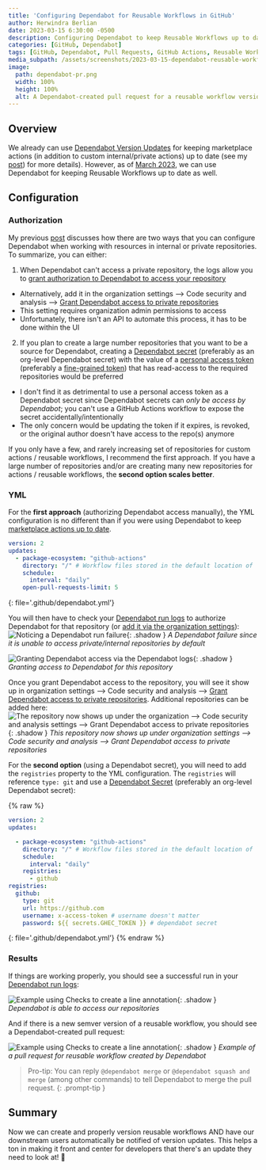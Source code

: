 ```yaml
---
title: 'Configuring Dependabot for Reusable Workflows in GitHub'
author: Herwindra Berlian
date: 2023-03-15 6:30:00 -0500
description: Configuring Dependabot to keep Reusable Workflows up to date in GitHub
categories: [GitHub, Dependabot]
tags: [GitHub, Dependabot, Pull Requests, GitHub Actions, Reusable Workflows]
media_subpath: /assets/screenshots/2023-03-15-dependabot-reusable-workflows
image:
  path: dependabot-pr.png
  width: 100%
  height: 100%
  alt: A Dependabot-created pull request for a reusable workflow version update
---
```


## Overview

We already can use [Dependabot Version Updates](https://docs.github.com/en/code-security/dependabot/dependabot-version-updates/about-dependabot-version-updates) for keeping marketplace actions (in addition to custom internal/private actions) up to date (see my [post](/posts/github-dependabot-for-actions/)) for more details). However, as of [March 2023](https://github.blog/changelog/2023-03-13-dependabot-updates-support-reusable-workflows-for-github-actions/), we can use Dependabot for keeping Reusable Workflows up to date as well.

## Configuration

### Authorization

My previous [post](https://github.blog/changelog/2023-03-13-dependabot-updates-support-reusable-workflows-for-github-actions/) discusses how there are two ways that you can configure Dependabot when working with resources in internal or private repositories. To summarize, you can either:

1. When Dependabot can't access a private repository, the logs allow you to [grant authorization to Dependabot to access your repository](https://docs.github.com/en/organizations/keeping-your-organization-secure/managing-security-settings-for-your-organization/managing-security-and-analysis-settings-for-your-organization#allowing-dependabot-to-access-private-dependencies)
  - Alternatively, add it in the organization settings --> Code security and analysis --> [Grant Dependabot access to private repositories](https://docs.github.com/en/organizations/keeping-your-organization-secure/managing-security-settings-for-your-organization/managing-security-and-analysis-settings-for-your-organization#allowing-dependabot-to-access-private-dependencies)
  - This setting requires organization admin permissions to access
  - Unfortunately, there isn't an API to automate this process, it has to  be done within the UI
2. If you plan to create a large number repositories that you want to be a source for Dependabot, creating a [Dependabot secret](https://docs.github.com/en/code-security/dependabot/working-with-dependabot/configuring-access-to-private-registries-for-dependabot#storing-credentials-for-dependabot-to-use) (preferably as an org-level Dependabot secret) with the value of a [personal access token](https://docs.github.com/en/authentication/keeping-your-account-and-data-secure/creating-a-personal-access-token) (preferably a [fine-grained token](https://github.blog/2022-10-18-introducing-fine-grained-personal-access-tokens-for-github/)) that has read-access to the required repositories would be preferred
  - I don't find it as detrimental to use a personal access token as a Dependabot secret since Dependabot secrets can *only be access by Dependabot*; you can't use a GitHub Actions workflow to expose the secret accidentally/intentionally
  - The only concern would be updating the token if it expires, is revoked, or the original author doesn't have access to the repo(s) anymore

If you only have a few, and rarely increasing set of repositories for custom actions / reusable workflows, I recommend the first approach. If you have a large number of repositories and/or are creating many new repositories for actions / reusable workflows, the **second option scales better**.

### YML

For the **first approach** (authorizing Dependabot access manually), the YML configuration is no different than if you were using Dependabot to keep [marketplace actions up to date](/posts/github-dependabot-for-actions/).

```yml
version: 2
updates:
  - package-ecosystem: "github-actions"
    directory: "/" # Workflow files stored in the default location of `.github/workflows`
    schedule:
      interval: "daily"
    open-pull-requests-limit: 5
```
{: file='.github/dependabot.yml'}

You will then have to check your [Dependabot run logs](https://docs.github.com/en/code-security/dependabot/working-with-dependabot/troubleshooting-dependabot-errors#investigating-errors-with-dependabot-version-updates) to authorize Dependabot for that repository (or [add it via the organization settings](https://docs.github.com/en/organizations/keeping-your-organization-secure/managing-security-settings-for-your-organization/managing-security-and-analysis-settings-for-your-organization#allowing-dependabot-to-access-private-dependencies)):
![Noticing a Dependabot run failure](dependabot-error.png){: .shadow }
_A Dependabot failure since it is unable to access private/internal repositories by default_

![Granting Dependabot access via the Dependabot logs](dependabot-grant-access.png){: .shadow }
_Granting access to Dependabot for this repository_

Once you grant Dependabot access to the repository, you will see it show up in organization settings –> Code security and analysis –> [Grant Dependabot access to private repositories](https://docs.github.com/en/organizations/keeping-your-organization-secure/managing-security-settings-for-your-organization/managing-security-and-analysis-settings-for-your-organization#allowing-dependabot-to-access-private-dependencies). Additional repositories can be added here:
![The repository now shows up under the organization --> Code security and analysis settings --> Grant Dependabot access to private repositories](dependabot-private-repositories.png){: .shadow }
_This repository now shows up under organization settings –> Code security and analysis –> Grant Dependabot access to private repositories_

For the **second option** (using a Dependabot secret), you will need to add the `registries` property to the YML configuration. The `registries` will reference `type: git` and use a [Dependabot Secret](https://docs.github.com/en/code-security/dependabot/working-with-dependabot/configuring-access-to-private-registries-for-dependabot#storing-credentials-for-dependabot-to-use) (preferably an org-level Dependabot secret):

{% raw %}
```yml
version: 2
updates:

  - package-ecosystem: "github-actions"
    directory: "/" # Workflow files stored in the default location of `.github/workflows`
    schedule:
      interval: "daily"
    registries:
      - github
registries:
  github:
    type: git
    url: https://github.com
    username: x-access-token # username doesn't matter
    password: ${{ secrets.GHEC_TOKEN }} # dependabot secret
```
{: file='.github/dependabot.yml'}
{% endraw %}

### Results

If things are working properly, you should see a successful run in your [Dependabot run logs](https://docs.github.com/en/code-security/dependabot/working-with-dependabot/troubleshooting-dependabot-errors#investigating-errors-with-dependabot-version-updates):

![Example using Checks to create a line annotation](dependabot-success.png){: .shadow }
_Dependabot is able to access our repositories_

And if there is a new semver version of a reusable workflow, you should see a Dependabot-created pull request:

![Example using Checks to create a line annotation](dependabot-full.png){: .shadow }
_Example of a pull request for reusable workflow created by Dependabot_

> Pro-tip: You can reply `@dependabot merge` or `@dependabot squash and merge` (among other commands) to tell Dependabot to merge the pull request.
{: .prompt-tip }

## Summary

Now we can create and properly version reusable workflows AND have our downstream users automatically be notified of version updates. This helps a ton in making it front and center for developers that there's an update they need to look at! 🎉
